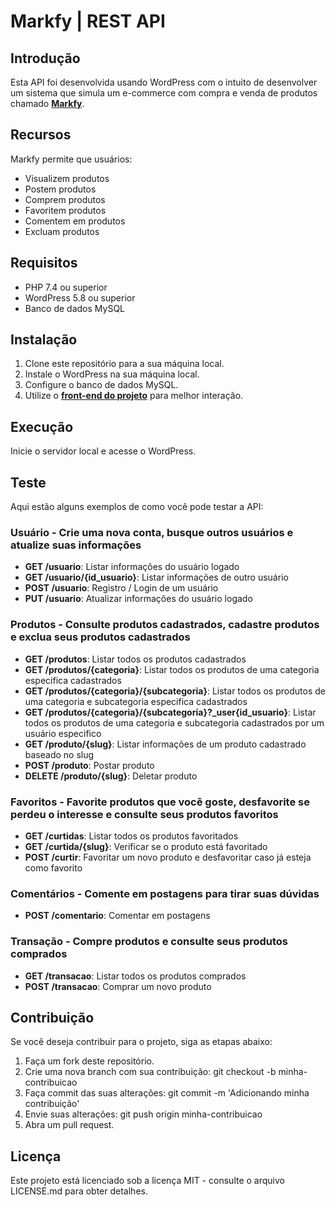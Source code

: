 # Markfy | REST API

## Introdução

Esta API foi desenvolvida usando WordPress com o intuito de desenvolver um sistema que simula um e-commerce com compra e venda de produtos
chamado <strong><a href="https://github.com/GKeslley/markfy">Markfy</a></strong>.

## Recursos
Markfy permite que usuários:
  - Visualizem produtos <br>
  - Postem produtos <br>
  - Comprem produtos <br>
  - Favoritem produtos <br>
  - Comentem em produtos
  - Excluam produtos
## Requisitos

- PHP 7.4 ou superior
- WordPress 5.8 ou superior
- Banco de dados MySQL

## Instalação

1. Clone este repositório para a sua máquina local.
2. Instale o WordPress na sua máquina local.
3. Configure o banco de dados MySQL.
4. Utilize o <strong><a href="https://github.com/GKeslley/markfy">front-end do projeto</a></strong> para melhor interação. 

## Execução

Inicie o servidor local e acesse o WordPress.

## Teste

Aqui estão alguns exemplos de como você pode testar a API:

### Usuário - Crie uma nova conta, busque outros usuários e atualize suas informações

- **GET /usuario**: Listar informações do usuário logado
- **GET /usuario/{id_usuario}**: Listar informações de outro usuário
- **POST /usuario**: Registro / Login de um usuário
- **PUT /usuario**: Atualizar informações do usuário logado

### Produtos - Consulte produtos cadastrados, cadastre produtos e exclua seus produtos cadastrados

- **GET /produtos**: Listar todos os produtos cadastrados
- **GET /produtos/{categoria}**: Listar todos os produtos de uma categoria especifica cadastrados
- **GET /produtos/{categoria}/{subcategoria}**: Listar todos os produtos de uma categoria e subcategoria especifica cadastrados
- **GET /produtos/{categoria}/{subcategoria}?_user{id_usuario}**: Listar todos os produtos de uma categoria e subcategoria cadastrados por um usuário especifico
- **GET /produto/{slug}**: Listar informações de um produto cadastrado baseado no slug
- **POST /produto**: Postar produto
- **DELETE /produto/{slug}**: Deletar produto

### Favoritos - Favorite produtos que você goste, desfavorite se perdeu o interesse e consulte seus produtos favoritos

- **GET /curtidas**: Listar todos os produtos favoritados
- **GET /curtida/{slug}**: Verificar se o produto está favoritado
- **POST /curtir**: Favoritar um novo produto e desfavoritar caso já esteja como favorito

### Comentários - Comente em postagens para tirar suas dúvidas

- **POST /comentario**: Comentar em postagens

### Transação - Compre produtos e consulte seus produtos comprados

- **GET /transacao**: Listar todos os produtos comprados
- **POST /transacao**: Comprar um novo produto

## Contribuição
Se você deseja contribuir para o projeto, siga as etapas abaixo:

1. Faça um fork deste repositório.
2. Crie uma nova branch com sua contribuição: git checkout -b minha-contribuicao
3. Faça commit das suas alterações: git commit -m 'Adicionando minha contribuição'
4. Envie suas alterações: git push origin minha-contribuicao
5. Abra um pull request.

## Licença
Este projeto está licenciado sob a licença MIT - consulte o arquivo LICENSE.md para obter detalhes.
